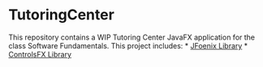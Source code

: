 # TutoringCenter
This repository contains a WIP Tutoring Center JavaFX application for the class Software Fundamentals.
This project includes:
          * [JFoenix Library](http://www.jfoenix.com/)
          * [ControlsFX Library](http://fxexperience.com/controlsfx/)
